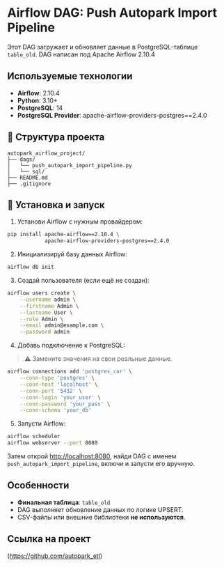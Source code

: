 # Airflow DAG: Push Autopark Import Pipeline

Этот DAG загружает и обновляет данные в PostgreSQL-таблице `table_old`. DAG написан под Apache Airflow 2.10.4

## Используемые технологии

- **Airflow**: 2.10.4
- **Python**: 3.10+
- **PostgreSQL**: 14
- **PostgreSQL Provider**: apache-airflow-providers-postgres==2.4.0

## 📁 Структура проекта

```
autopark_airflow_project/
├── dags/
│   └── push_autopark_import_pipeline.py
│   └── sql/
├── README.md
├── .gitignore
```

## 🔧 Установка и запуск

1. Установи Airflow с нужным провайдером:

```bash
pip install apache-airflow==2.10.4 \
            apache-airflow-providers-postgres==2.4.0
```

2. Инициализируй базу данных Airflow:

```bash
airflow db init
```

3. Создай пользователя (если ещё не создан):

```bash
airflow users create \
    --username admin \
    --firstname Admin \
    --lastname User \
    --role Admin \
    --email admin@example.com \
    --password admin
```

4. Добавь подключение к PostgreSQL:

> ⚠️ Замените значения на свои реальные данные.

```bash
airflow connections add 'postgres_car' \
    --conn-type 'postgres' \
    --conn-host 'localhost' \
    --conn-port '5432' \
    --conn-login 'your_user' \
    --conn-password 'your_pass' \
    --conn-schema 'your_db'
```

5. Запусти Airflow:

```bash
airflow scheduler
airflow webserver --port 8080
```

Затем открой [http://localhost:8080](http://localhost:8080), найди DAG с именем `push_autopark_import_pipeline`, включи и запусти его вручную.

## Особенности

- **Финальная таблица**: `table_old`
- DAG выполняет обновление данных по логике UPSERT.
- CSV-файлы или внешние библиотеки **не используются**.

## Ссылка на проект
(https://github.com/autopark_etl)

